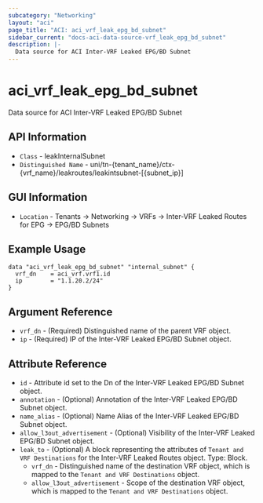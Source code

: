 ```yaml
---
subcategory: "Networking"
layout: "aci"
page_title: "ACI: aci_vrf_leak_epg_bd_subnet"
sidebar_current: "docs-aci-data-source-vrf_leak_epg_bd_subnet"
description: |-
  Data source for ACI Inter-VRF Leaked EPG/BD Subnet
---
```


# aci_vrf_leak_epg_bd_subnet #

Data source for ACI Inter-VRF Leaked EPG/BD Subnet


## API Information ##

* `Class` - leakInternalSubnet
* `Distinguished Name` - uni/tn-{tenant_name}/ctx-{vrf_name}/leakroutes/leakintsubnet-[{subnet_ip}]

## GUI Information ##

* `Location` - Tenants -> Networking -> VRFs -> Inter-VRF Leaked Routes for EPG -> EPG/BD Subnets


## Example Usage ##

```hcl
data "aci_vrf_leak_epg_bd_subnet" "internal_subnet" {
  vrf_dn    = aci_vrf.vrf1.id
  ip        = "1.1.20.2/24"
}
```

## Argument Reference ##

* `vrf_dn` - (Required) Distinguished name of the parent VRF object.
* `ip` - (Required) IP of the Inter-VRF Leaked EPG/BD Subnet object.

## Attribute Reference ##
* `id` - Attribute id set to the Dn of the Inter-VRF Leaked EPG/BD Subnet object.
* `annotation` - (Optional) Annotation of the Inter-VRF Leaked EPG/BD Subnet object.
* `name_alias` - (Optional) Name Alias of the Inter-VRF Leaked EPG/BD Subnet object.
* `allow_l3out_advertisement` - (Optional) Visibility of the Inter-VRF Leaked EPG/BD Subnet object.
* `leak_to` - (Optional) A block representing the attributes of `Tenant and VRF Destinations` for the Inter-VRF Leaked Routes object. Type: Block.
  * `vrf_dn` - Distinguished name of the destination VRF object, which is mapped to the `Tenant and VRF Destinations` object.
  * `allow_l3out_advertisement` - Scope of the destination VRF object, which is mapped to the `Tenant and VRF Destinations` object.

